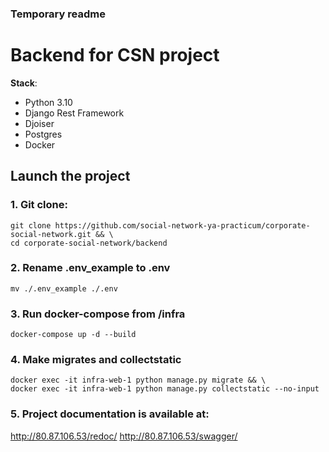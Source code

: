 ### Temporary readme

# Backend for CSN project

**Stack**:
* Python 3.10
* Django Rest Framework
* Djoiser
* Postgres
* Docker

## Launch the project

### 1. Git clone:
```
git clone https://github.com/social-network-ya-practicum/corporate-social-network.git && \
cd corporate-social-network/backend
```
### 2. Rename .env_example to .env
```
mv ./.env_example ./.env
```
### 3. Run docker-compose from /infra
```
docker-compose up -d --build
```
### 4. Make migrates and collectstatic
```
docker exec -it infra-web-1 python manage.py migrate && \
docker exec -it infra-web-1 python manage.py collectstatic --no-input
```
### 5. Project documentation is available at:
http://80.87.106.53/redoc/ http://80.87.106.53/swagger/

